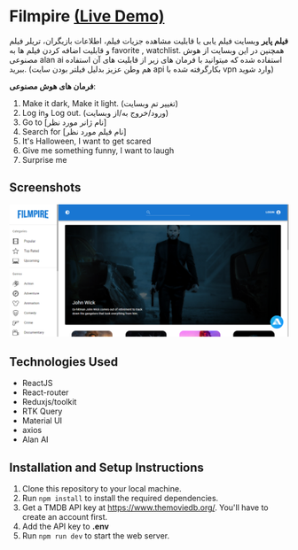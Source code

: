 # Filmpire [(Live Demo)](https://snapgram.pages.dev/)

**فیلم پایر** وبسایت فیلم یابی با قابلیت مشاهده جزيات فیلم، اطلاعات بازیگران، تریلر فیلم و قابلیت اضافه کردن فیلم ها به favorite , watchlist. همچنین در این وبسایت از هوش مصنوعی alan ai استفاده شده که میتوانید با فرمان های زیر از قابلیت های آن استفاده ببرید. (هم وطن عزیز بدلیل فیلتر بودن سایت api بکارگرفته شده با vpn وارد شوید) 

**فرمان های هوش مصنوعی**:
1. Make it dark, Make it light. (تغییر تم وبسایت)
2. Log inو Log out. (ورود/خروج به/از وبسایت)
3. Go to [نام ژانر مورد نظر]
4. Search for [نام فیلم مورد نظر]
5. It's Halloween, I want to get scared
6. Give me something funny, I want to laugh
7. Surprise me


## Screenshots
![Filmpire website screenshot](/public/website-screenshot.png)


## Technologies Used

* ReactJS
* React-router
* Reduxjs/toolkit
* RTK Query
* Material UI
* axios
* Alan AI

## Installation and Setup Instructions

1. Clone this repository to your local machine.
2. Run `npm install` to install the required dependencies.
3. Get a TMDB API key at https://www.themoviedb.org/. You'll have to create an account first. 
4. Add the API key to **.env**
5. Run `npm run dev` to start the web server.
